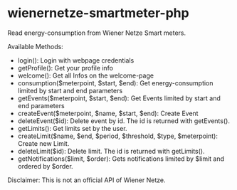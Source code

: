 # wienernetze-smartmeter-php
Read energy-consumption from Wiener Netze Smart meters.

Available Methods: 

- login(): Login with webpage credentials
- getProfile(): Get your profile info
- welcome(): Get all Infos on the welcome-page
- consumption($meterpoint, $start, $end): Get energy-consumption limited by start and end parameters
- getEvents($meterpoint, $start, $end): Get Events limited by start and end parameters
- createEvent($meterpoint, $name, $start, $end): Create Event
- deleteEvent($id): Delete event by id. The id is returned with getEvents().
- getLimits(): Get limits set by the user.
- createLimit($name, $end, $period, $threshold, $type, $meterpoint): Create new Limit.
- deleteLimit($id): Delete limit. The id is returned with getLimits().
- getNotifications($limit, $order): Gets notifications limited by $limit and ordered by $order.

Disclaimer: This is not an official API of Wiener Netze.
